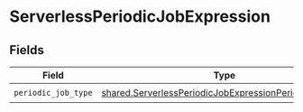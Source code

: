 # ServerlessPeriodicJobExpression


## Fields

| Field                                                                                                                          | Type                                                                                                                           | Required                                                                                                                       | Description                                                                                                                    |
| ------------------------------------------------------------------------------------------------------------------------------ | ------------------------------------------------------------------------------------------------------------------------------ | ------------------------------------------------------------------------------------------------------------------------------ | ------------------------------------------------------------------------------------------------------------------------------ |
| `periodic_job_type`                                                                                                            | [shared.ServerlessPeriodicJobExpressionPeriodicJobType](../../models/shared/serverlessperiodicjobexpressionperiodicjobtype.md) | :heavy_check_mark:                                                                                                             | N/A                                                                                                                            |